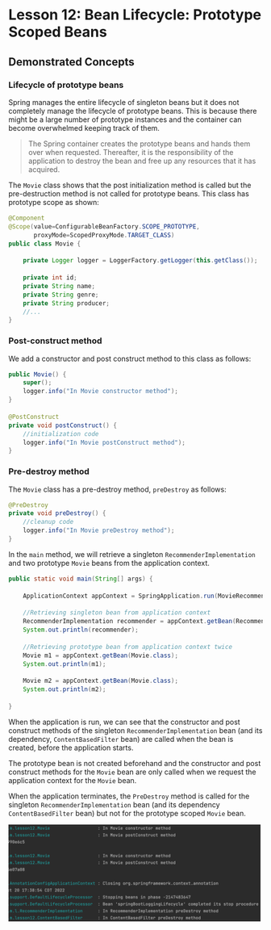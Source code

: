 # Lesson 12: Bean Lifecycle: Prototype Scoped Beans

## Demonstrated Concepts

### Lifecycle of prototype beans

Spring manages the entire lifecycle of singleton beans but it does not completely manage the lifecycle of prototype beans. This is because there might be a large number of prototype instances and the container can become overwhelmed keeping track of them.

> The Spring container creates the prototype beans and hands them over when requested. Thereafter, it is the responsibility of the application to destroy the bean and free up any resources that it has acquired.

The `Movie` class shows that the post initialization method is called but the pre-destruction method is not called for prototype beans. This class has prototype scope as shown:

```java
@Component
@Scope(value=ConfigurableBeanFactory.SCOPE_PROTOTYPE, 
       proxyMode=ScopedProxyMode.TARGET_CLASS)
public class Movie {

    private Logger logger = LoggerFactory.getLogger(this.getClass());
 
    private int id;
    private String name;
    private String genre;  
    private String producer; 
    //...
}

```

### Post-construct method

We add a constructor and post construct method to this class as follows:

```java
public Movie() {
    super();
    logger.info("In Movie constructor method");     
}

@PostConstruct
private void postConstruct() {
    //initialization code
    logger.info("In Movie postConstruct method");
}
```

### Pre-destroy method

The `Movie` class has a pre-destroy method, `preDestroy` as follows:

```java
@PreDestroy
private void preDestroy() {
    //cleanup code
    logger.info("In Movie preDestroy method");
}  
```

In the `main` method, we will retrieve a singleton `RecommenderImplementation` and two prototype `Movie` beans from the application context.

```java
public static void main(String[] args) {

    ApplicationContext appContext = SpringApplication.run(MovieRecommenderSystemApplication.class, args);

    //Retrieving singleton bean from application context
    RecommenderImplementation recommender = appContext.getBean(RecommenderImplementation.class);   
    System.out.println(recommender);

    //Retrieving prototype bean from application context twice
    Movie m1 = appContext.getBean(Movie.class);
    System.out.println(m1);

    Movie m2 = appContext.getBean(Movie.class);
    System.out.println(m2);

}
```

When the application is run, we can see that the constructor and post construct methods of the singleton `RecommenderImplementation` bean (and its dependency, `ContentBasedFilter` bean) are called when the bean is created, before the application starts.

The prototype bean is not created beforehand and the constructor and post construct methods for the `Movie` bean are only called when we request the application context for the `Movie` bean.

When the application terminates, the `PreDestroy` method is called for the singleton `RecommenderImplementation` bean (and its dependency `ContentBasedFilter` bean) but not for the prototype scoped `Movie` bean.

<img src="./images/img1.png" width="500">